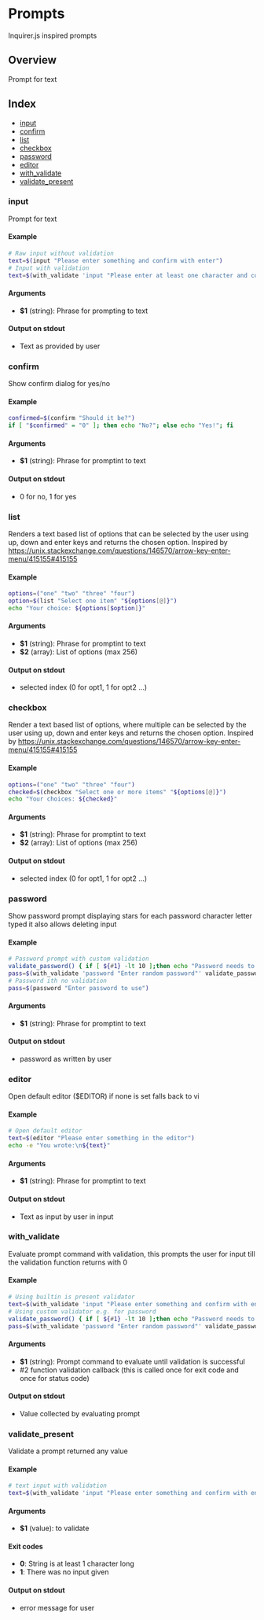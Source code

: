 # Prompts

Inquirer.js inspired prompts

## Overview

Prompt for text

## Index

* [input](#input)
* [confirm](#confirm)
* [list](#list)
* [checkbox](#checkbox)
* [password](#password)
* [editor](#editor)
* [with_validate](#with_validate)
* [validate_present](#validate_present)

### input

Prompt for text

#### Example

```bash
# Raw input without validation
text=$(input "Please enter something and confirm with enter")
# Input with validation
text=$(with_validate 'input "Please enter at least one character and confirm with enter"' validate_present)
```

#### Arguments

* **$1** (string): Phrase for prompting to text

#### Output on stdout

* Text as provided by user

### confirm

Show confirm dialog for yes/no

#### Example

```bash
confirmed=$(confirm "Should it be?")
if [ "$confirmed" = "0" ]; then echo "No?"; else echo "Yes!"; fi
```

#### Arguments

* **$1** (string): Phrase for promptint to text

#### Output on stdout

* 0 for no, 1 for yes

### list

Renders a text based list of options that can be selected by the
user using up, down and enter keys and returns the chosen option.
Inspired by https://unix.stackexchange.com/questions/146570/arrow-key-enter-menu/415155#415155

#### Example

```bash
options=("one" "two" "three" "four")
option=$(list "Select one item" "${options[@]}")
echo "Your choice: ${options[$option]}"
```

#### Arguments

* **$1** (string): Phrase for promptint to text
* **$2** (array): List of options (max 256)

#### Output on stdout

* selected index (0 for opt1, 1 for opt2 ...)

### checkbox

Render a text based list of options, where multiple can be selected by the
user using up, down and enter keys and returns the chosen option.
Inspired by https://unix.stackexchange.com/questions/146570/arrow-key-enter-menu/415155#415155

#### Example

```bash
options=("one" "two" "three" "four")
checked=$(checkbox "Select one or more items" "${options[@]}")
echo "Your choices: ${checked}"
```

#### Arguments

* **$1** (string): Phrase for promptint to text
* **$2** (array): List of options (max 256)

#### Output on stdout

* selected index (0 for opt1, 1 for opt2 ...)

### password

Show password prompt displaying stars for each password character letter typed
it also allows deleting input

#### Example

```bash
# Password prompt with custom validation
validate_password() { if [ ${#1} -lt 10 ];then echo "Password needs to be at least 10 characters"; exit 1; fi }
pass=$(with_validate 'password "Enter random password"' validate_password)
# Password ith no validation
pass=$(password "Enter password to use")
```

#### Arguments

* **$1** (string): Phrase for promptint to text

#### Output on stdout

* password as written by user

### editor

Open default editor ($EDITOR) if none is set falls back to vi

#### Example

```bash
# Open default editor
text=$(editor "Please enter something in the editor")
echo -e "You wrote:\n${text}"
```

#### Arguments

* **$1** (string): Phrase for promptint to text

#### Output on stdout

* Text as input by user in input

### with_validate

Evaluate prompt command with validation, this prompts the user for input till the validation function
returns with 0

#### Example

```bash
# Using builtin is present validator
text=$(with_validate 'input "Please enter something and confirm with enter"' validate_present)
# Using custom validator e.g. for password
validate_password() { if [ ${#1} -lt 10 ];then echo "Password needs to be at least 10 characters"; exit 1; fi }
pass=$(with_validate 'password "Enter random password"' validate_password)
```

#### Arguments

* **$1** (string): Prompt command to evaluate until validation is successful
* #2 function validation callback (this is called once for exit code and once for status code)

#### Output on stdout

* Value collected by evaluating prompt

### validate_present

Validate a prompt returned any value

#### Example

```bash
# text input with validation
text=$(with_validate 'input "Please enter something and confirm with enter"' validate_present)
```

#### Arguments

* **$1** (value): to validate

#### Exit codes

* **0**: String is at least 1 character long
* **1**: There was no input given

#### Output on stdout

* error message for user

